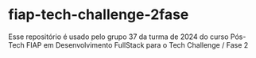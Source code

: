 # fiap-tech-challenge-2fase
Esse repositório é usado pelo grupo 37 da turma de 2024 do curso Pós-Tech FIAP em Desenvolvimento FullStack para o Tech Challenge / Fase 2
